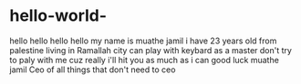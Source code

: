 # hello-world-
hello hello hello 
hello my name is muathe jamil i have 23 years old from palestine living in Ramallah city can play with keybard as a master don't try to paly with me cuz really i'll hit you as much as i can 
good luck 
muathe jamil Ceo of all things that don't need to ceo
